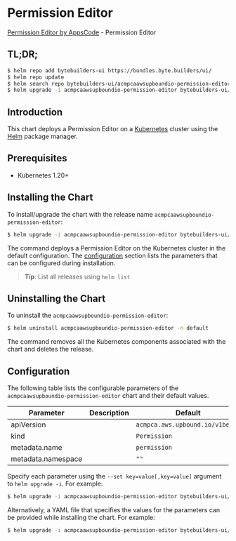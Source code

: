# Permission Editor

[Permission Editor by AppsCode](https://byte.builders) - Permission Editor

## TL;DR;

```bash
$ helm repo add bytebuilders-ui https://bundles.byte.builders/ui/
$ helm repo update
$ helm search repo bytebuilders-ui/acmpcaawsupboundio-permission-editor --version=v0.4.18
$ helm upgrade -i acmpcaawsupboundio-permission-editor bytebuilders-ui/acmpcaawsupboundio-permission-editor -n default --create-namespace --version=v0.4.18
```

## Introduction

This chart deploys a Permission Editor on a [Kubernetes](http://kubernetes.io) cluster using the [Helm](https://helm.sh) package manager.

## Prerequisites

- Kubernetes 1.20+

## Installing the Chart

To install/upgrade the chart with the release name `acmpcaawsupboundio-permission-editor`:

```bash
$ helm upgrade -i acmpcaawsupboundio-permission-editor bytebuilders-ui/acmpcaawsupboundio-permission-editor -n default --create-namespace --version=v0.4.18
```

The command deploys a Permission Editor on the Kubernetes cluster in the default configuration. The [configuration](#configuration) section lists the parameters that can be configured during installation.

> **Tip**: List all releases using `helm list`

## Uninstalling the Chart

To uninstall the `acmpcaawsupboundio-permission-editor`:

```bash
$ helm uninstall acmpcaawsupboundio-permission-editor -n default
```

The command removes all the Kubernetes components associated with the chart and deletes the release.

## Configuration

The following table lists the configurable parameters of the `acmpcaawsupboundio-permission-editor` chart and their default values.

|     Parameter      | Description |                  Default                   |
|--------------------|-------------|--------------------------------------------|
| apiVersion         |             | <code>acmpca.aws.upbound.io/v1beta1</code> |
| kind               |             | <code>Permission</code>                    |
| metadata.name      |             | <code>permission</code>                    |
| metadata.namespace |             | <code>""</code>                            |


Specify each parameter using the `--set key=value[,key=value]` argument to `helm upgrade -i`. For example:

```bash
$ helm upgrade -i acmpcaawsupboundio-permission-editor bytebuilders-ui/acmpcaawsupboundio-permission-editor -n default --create-namespace --version=v0.4.18 --set apiVersion=acmpca.aws.upbound.io/v1beta1
```

Alternatively, a YAML file that specifies the values for the parameters can be provided while
installing the chart. For example:

```bash
$ helm upgrade -i acmpcaawsupboundio-permission-editor bytebuilders-ui/acmpcaawsupboundio-permission-editor -n default --create-namespace --version=v0.4.18 --values values.yaml
```
